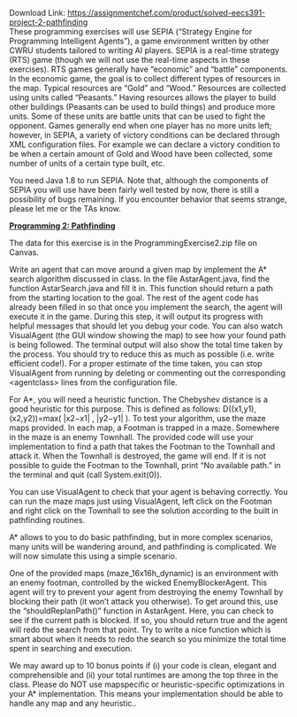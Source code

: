 Download Link: https://assignmentchef.com/product/solved-eecs391-project-2-pathfinding
<br>
These programming exercises will use SEPIA (“Strategy Engine for Programming Intelligent Agents”), a game environment written by other CWRU students tailored to writing AI players. SEPIA is a real-time strategy (RTS) game (though we will not use the real-time aspects in these exercises). RTS games generally have “economic” and “battle” components. In the economic game, the goal is to collect different types of resources in the map. Typical resources are “Gold” and “Wood.” Resources are collected using units called “Peasants.” Having resources allows the player to build other buildings (Peasants can be used to build things) and produce more units. Some of these units are battle units that can be used to fight the opponent. Games generally end when one player has no more units left; however, in SEPIA, a variety of victory conditions can be declared through XML configuration files. For example we can declare a victory condition to be when a certain amount of Gold and Wood have been collected, some number of units of a certain type built, etc.

You need Java 1.8 to run SEPIA. Note that, although the components of SEPIA you will use have been fairly well tested by now, there is still a possibility of bugs remaining. If you encounter behavior that seems strange, please let me or the TAs know.




<strong><u>Programming 2: Pathfinding </u></strong>

The data for this exercise is in the ProgrammingExercise2.zip file on Canvas.

Write an agent that can move around a given map by implement the A* search algorithm discussed in class. In the file AstarAgent.java, find the function AstarSearch.java and fill it in. This function should return a path from the starting location to the goal. The rest of the agent code has already been filled in so that once you implement the search, the agent will execute it in the game. During this step, it will output its progress with helpful messages that should let you debug your code. You can also watch VisualAgent (the GUI window showing the map) to see how your found path is being followed. The terminal output will also show the total time taken by the process. You should try to reduce this as much as possible (i.e. write efficient code!). For a proper estimate of the time taken, you can stop VisualAgent from running by deleting or commenting out the corresponding &lt;agentclass&gt; lines from the configuration file.

For A*, you will need a heuristic function. The Chebyshev distance is a good heuristic for this purpose. This is defined as follows: D((x1,y1),(x2,y2))=max( |x2−x1| , |y2−y1| ). To test your algorithm, use the maze maps provided. In each map, a Footman is trapped in a maze. Somewhere in the maze is an enemy Townhall. The provided code will use your implementation to find a path that takes the Footman to the Townhall and attack it. When the Townhall is destroyed, the game will end. If it is not possible to guide the Footman to the Townhall, print “No available path.” in the terminal and quit (call System.exit(0)).

You can use VisualAgent to check that your agent is behaving correctly. You can run the maze maps just using VisualAgent, left click on the Footman and right click on the Townhall to see the solution according to the built in pathfinding routines.

A* allows to you to do basic pathfinding, but in more complex scenarios, many units will be wandering around, and pathfinding is complicated. We will now simulate this using a simple scenario.

One of the provided maps (maze_16x16h_dynamic) is an environment with an enemy footman, controlled by the wicked EnemyBlockerAgent. This agent will try to prevent your agent from destroying the enemy Townhall by blocking their path (it won’t attack you otherwise). To get around this, use the “shouldReplanPath()” function in AstarAgent. Here, you can check to see if the current path is blocked. If so, you should return true and the agent will redo the search from that point. Try to write a nice function which is smart about when it needs to redo the search so you minimize the total time spent in searching and execution.

We may award up to 10 bonus points if (i) your code is clean, elegant and comprehensible and (ii) your total runtimes are among the top three in the class. Please do NOT use mapspecific or heuristic-specific optimizations in your A* implementation. This means your implementation should be able to handle any map and any heuristic..
